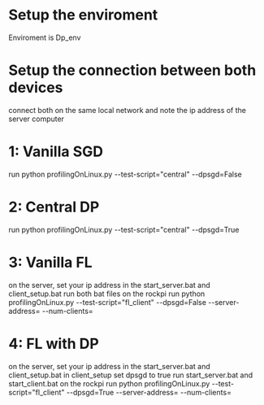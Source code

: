 # Setup the enviroment
Enviroment is Dp_env

# Setup the connection between both devices
connect both on the same local network and note the ip address of the server computer

# 1: Vanilla SGD
run python profilingOnLinux.py --test-script="central" --dpsgd=False

# 2: Central DP
run python profilingOnLinux.py --test-script="central" --dpsgd=True

# 3: Vanilla FL
on the server, 
set your ip address in the start_server.bat and client_setup.bat
run both bat files
on the rockpi 
run python profilingOnLinux.py --test-script="fl_client" --dpsgd=False --server-address=<IP-ADDRESS> --num-clients=<NUM-CLIENTS>

# 4: FL with DP
on the server, 
set your ip address in the start_server.bat and client_setup.bat
in client_setup set dpsgd to true
run start_server.bat and start_client.bat
on the rockpi 
run python profilingOnLinux.py --test-script="fl_client" --dpsgd=True --server-address=<IP-ADDRESS> --num-clients=<NUM-CLIENTS>